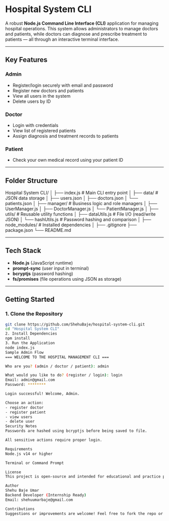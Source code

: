 # Hospital System CLI

A robust **Node.js Command Line Interface (CLI)** application for managing hospital operations. This system allows administrators to manage doctors and patients, while doctors can diagnose and prescribe treatment to patients — all through an interactive terminal interface.

---

## Key Features

### Admin
- Register/login securely with email and password
- Register new doctors and patients
- View all users in the system
- Delete users by ID

### Doctor
- Login with credentials
- View list of registered patients
- Assign diagnosis and treatment records to patients

### Patient
- Check your own medical record using your patient ID

---

## Folder Structure

Hospital System CLI/
│
├── index.js # Main CLI entry point
│
├── data/ # JSON data storage
│ ├── users.json
│ ├── doctors.json
│ └── patients.json
│
├── manager/ # Business logic and role managers
│ ├── UserManager.js
│ ├── DoctorManager.js
│ └── PatientManager.js
│
├── utils/ # Reusable utility functions
│ ├── dataUtils.js # File I/O (read/write JSON)
│ └── hashUtils.js # Password hashing and comparison
│
├── node_modules/ # Installed dependencies
│
├── .gitignore
├── package.json
└── README.md


---

## Tech Stack

- **Node.js** (JavaScript runtime)
- **prompt-sync** (user input in terminal)
- **bcryptjs** (password hashing)
- **fs/promises** (file operations using JSON as storage)

---

## Getting Started

### 1. Clone the Repository

```bash
git clone https://github.com/ShehuBaje/hospital-system-cli.git
cd "Hospital System CLI"
2. Install Dependencies
npm install
3. Run the Application
node index.js
Sample Admin Flow
=== WELCOME TO THE HOSPITAL MANAGEMENT CLI ===

Who are you? (admin / doctor / patient): admin

What would you like to do? (register / login): login
Email: admin@gmail.com
Password: ********

Login successful! Welcome, Admin.

Choose an action:
- register doctor
- register patient
- view users
- delete user
Security Notes
Passwords are hashed using bcryptjs before being saved to file.

All sensitive actions require proper login.

Requirements
Node.js v14 or higher

Terminal or Command Prompt

License
This project is open-source and intended for educational and practice purposes.

Author
Shehu Baje Umar
Backend Developer (Internship Ready)
Email: shehuumarbaje@gmail.com

Contributions
Suggestions or improvements are welcome! Feel free to fork the repo or open an issue.